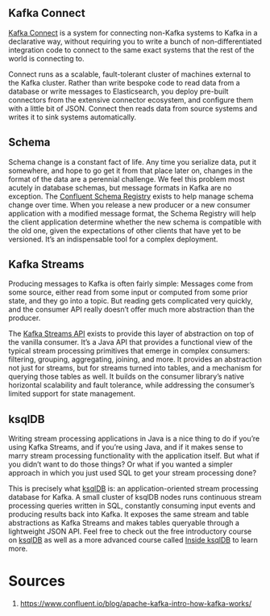 ## Kafka Connect
[Kafka Connect](https://developer.confluent.io/learn-kafka/kafka-connect/intro/?session_ref=https://www.confluent.io/blog/apache-kafka-intro-how-kafka-works/) is a system for connecting non-Kafka systems to Kafka in a declarative way, without requiring you to write a bunch of non-differentiated integration code to connect to the same exact systems that the rest of the world is connecting to.

Connect runs as a scalable, fault-tolerant cluster of machines external to the Kafka cluster. Rather than write bespoke code to read data from a database or write messages to Elasticsearch, you deploy pre-built connectors from the extensive connector ecosystem, and configure them with a little bit of JSON. Connect then reads data from source systems and writes it to sink systems automatically.
## Schema 
Schema change is a constant fact of life. Any time you serialize data, put it somewhere, and hope to go get it from that place later on, changes in the format of the data are a perennial challenge. We feel this problem most acutely in database schemas, but message formats in Kafka are no exception. The [Confluent Schema Registry](https://developer.confluent.io/learn-kafka/apache-kafka/schema-registry/?session_ref=https://www.confluent.io/blog/apache-kafka-intro-how-kafka-works/) exists to help manage schema change over time. When you release a new producer or a new consumer application with a modified message format, the Schema Registry will help the client application determine whether the new schema is compatible with the old one, given the expectations of other clients that have yet to be versioned. It’s an indispensable tool for a complex deployment.
## Kafka Streams
Producing messages to Kafka is often fairly simple: Messages come from some source, either read from some input or computed from some prior state, and they go into a topic. But reading gets complicated very quickly, and the consumer API really doesn’t offer much more abstraction than the producer.

The [Kafka Streams API](https://developer.confluent.io/learn-kafka/kafka-streams/get-started/?session_ref=https://www.confluent.io/blog/apache-kafka-intro-how-kafka-works/) exists to provide this layer of abstraction on top of the vanilla consumer. It’s a Java API that provides a functional view of the typical stream processing primitives that emerge in complex consumers: filtering, grouping, aggregating, joining, and more. It provides an abstraction not just for streams, but for streams turned into tables, and a mechanism for querying those tables as well. It builds on the consumer library’s native horizontal scalability and fault tolerance, while addressing the consumer’s limited support for state management.
## ksqlDB
Writing stream processing applications in Java is a nice thing to do if you’re using Kafka Streams, and if you’re using Java, and if it makes sense to marry stream processing functionality with the application itself. But what if you didn’t want to do those things? Or what if you wanted a simpler approach in which you just used SQL to get your stream processing done?

This is precisely what [ksqlDB](https://ksqldb.io/) is: an application-oriented stream processing database for Kafka. A small cluster of ksqlDB nodes runs continuous stream processing queries written in SQL, constantly consuming input events and producing results back into Kafka. It exposes the same stream and table abstractions as Kafka Streams and makes tables queryable through a lightweight JSON API. Feel free to check out the free introductory course on [ksqlDB](https://developer.confluent.io/learn-kafka/ksqldb/intro/?session_ref=https://www.confluent.io/blog/apache-kafka-intro-how-kafka-works/) as well as a more advanced course called [Inside ksqlDB](https://developer.confluent.io/learn-kafka/inside-ksqldb/streaming-architecture/?session_ref=https://www.confluent.io/blog/apache-kafka-intro-how-kafka-works/) to learn more.

# Sources
1. https://www.confluent.io/blog/apache-kafka-intro-how-kafka-works/